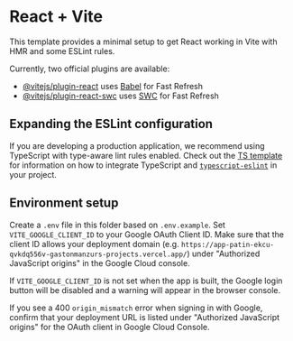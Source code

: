# React + Vite

This template provides a minimal setup to get React working in Vite with HMR and some ESLint rules.

Currently, two official plugins are available:

- [@vitejs/plugin-react](https://github.com/vitejs/vite-plugin-react/blob/main/packages/plugin-react) uses [Babel](https://babeljs.io/) for Fast Refresh
- [@vitejs/plugin-react-swc](https://github.com/vitejs/vite-plugin-react/blob/main/packages/plugin-react-swc) uses [SWC](https://swc.rs/) for Fast Refresh

## Expanding the ESLint configuration

If you are developing a production application, we recommend using TypeScript with type-aware lint rules enabled. Check out the [TS template](https://github.com/vitejs/vite/tree/main/packages/create-vite/template-react-ts) for information on how to integrate TypeScript and [`typescript-eslint`](https://typescript-eslint.io) in your project.

## Environment setup

Create a `.env` file in this folder based on `.env.example`. Set `VITE_GOOGLE_CLIENT_ID` to your Google OAuth Client ID.
Make sure that the client ID allows your deployment domain (e.g. `https://app-patin-ekcu-qvkdq556v-gastonmanzurs-projects.vercel.app/`) under "Authorized JavaScript origins" in the Google Cloud console.

If `VITE_GOOGLE_CLIENT_ID` is not set when the app is built, the Google login button will be disabled and a warning will appear in the browser console.

If you see a 400 `origin_mismatch` error when signing in with Google, confirm that your deployment URL is listed under "Authorized JavaScript origins" for the OAuth client in Google Cloud Console.
